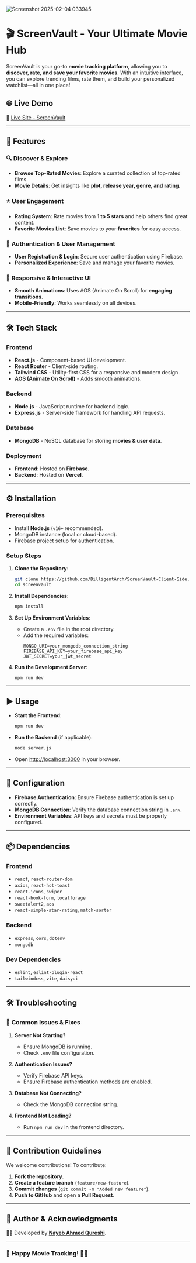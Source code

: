 ![Screenshot 2025-02-04 033945](https://github.com/user-attachments/assets/a683e1ee-c8fe-40e7-9086-fabcaa0ffdd9)

# **🎬 ScreenVault - Your Ultimate Movie Hub**  

ScreenVault is your go-to **movie tracking platform**, allowing you to **discover, rate, and save your favorite movies**. With an intuitive interface, you can explore trending films, rate them, and build your personalized watchlist—all in one place!

## 🌐 **Live Demo**
🔗 [Live Site - ScreenVault](https://fprojects-23221.web.app/)  

---



## 🚀 **Features**
### 🔍 **Discover & Explore**
- **Browse Top-Rated Movies**: Explore a curated collection of top-rated films.
- **Movie Details**: Get insights like **plot, release year, genre, and rating**.

### ⭐ **User Engagement**
- **Rating System**: Rate movies from **1 to 5 stars** and help others find great content.
- **Favorite Movies List**: Save movies to your **favorites** for easy access.

### 🔑 **Authentication & User Management**
- **User Registration & Login**: Secure user authentication using Firebase.
- **Personalized Experience**: Save and manage your favorite movies.

### 📱 **Responsive & Interactive UI**
- **Smooth Animations**: Uses AOS (Animate On Scroll) for **engaging transitions**.
- **Mobile-Friendly**: Works seamlessly on all devices.

---

## 🛠 **Tech Stack**
### **Frontend**
- **React.js** - Component-based UI development.
- **React Router** - Client-side routing.
- **Tailwind CSS** - Utility-first CSS for a responsive and modern design.
- **AOS (Animate On Scroll)** - Adds smooth animations.

### **Backend**
- **Node.js** - JavaScript runtime for backend logic.
- **Express.js** - Server-side framework for handling API requests.

### **Database**
- **MongoDB** - NoSQL database for storing **movies & user data**.

### **Deployment**
- **Frontend**: Hosted on **Firebase**.
- **Backend**: Hosted on **Vercel**.

---

## ⚙️ **Installation**
### **Prerequisites**
- Install **Node.js** (`v16+` recommended).
- MongoDB instance (local or cloud-based).
- Firebase project setup for authentication.

### **Setup Steps**
1. **Clone the Repository**:
   ```sh
   git clone https://github.com/DilligentArch/ScreenVault-Client-Side.git
   cd screenvault
   ```

2. **Install Dependencies**:
   ```sh
   npm install
   ```

3. **Set Up Environment Variables**:
   - Create a `.env` file in the root directory.
   - Add the required variables:
     ```
     MONGO_URI=your_mongodb_connection_string
     FIREBASE_API_KEY=your_firebase_api_key
     JWT_SECRET=your_jwt_secret
     ```

4. **Run the Development Server**:
   ```sh
   npm run dev
   ```

---

## ▶️ **Usage**
- **Start the Frontend**:
  ```sh
  npm run dev
  ```
- **Run the Backend** (if applicable):
  ```sh
  node server.js
  ```
- Open [http://localhost:3000](http://localhost:3000) in your browser.

---

## 🔧 **Configuration**
- **Firebase Authentication**: Ensure Firebase authentication is set up correctly.
- **MongoDB Connection**: Verify the database connection string in `.env`.
- **Environment Variables**: API keys and secrets must be properly configured.

---

## 📦 **Dependencies**
### **Frontend**
- `react`, `react-router-dom`
- `axios`, `react-hot-toast`
- `react-icons`, `swiper`
- `react-hook-form`, `localforage`
- `sweetalert2`, `aos`
- `react-simple-star-rating`, `match-sorter`

### **Backend**
- `express`, `cors`, `dotenv`
- `mongodb`

### **Dev Dependencies**
- `eslint`, `eslint-plugin-react`
- `tailwindcss`, `vite`, `daisyui`

---

## 🛠 **Troubleshooting**
### 🔹 **Common Issues & Fixes**
1. **Server Not Starting?**
   - Ensure MongoDB is running.
   - Check `.env` file configuration.

2. **Authentication Issues?**
   - Verify Firebase API keys.
   - Ensure Firebase authentication methods are enabled.

3. **Database Not Connecting?**
   - Check the MongoDB connection string.

4. **Frontend Not Loading?**
   - Run `npm run dev` in the frontend directory.

---

## 🤝 **Contribution Guidelines**
We welcome contributions! To contribute:
1. **Fork the repository**.
2. **Create a feature branch** (`feature/new-feature`).
3. **Commit changes** (`git commit -m "Added new feature"`).
4. **Push to GitHub** and open a **Pull Request**.

---



## 👤 **Author & Acknowledgments**
👨‍💻 Developed by **[Nayeb Ahmed Qureshi](https://github.com/DilligentArch)**.  


---

### 🎥 **Happy Movie Tracking!** 🍿✨
```

